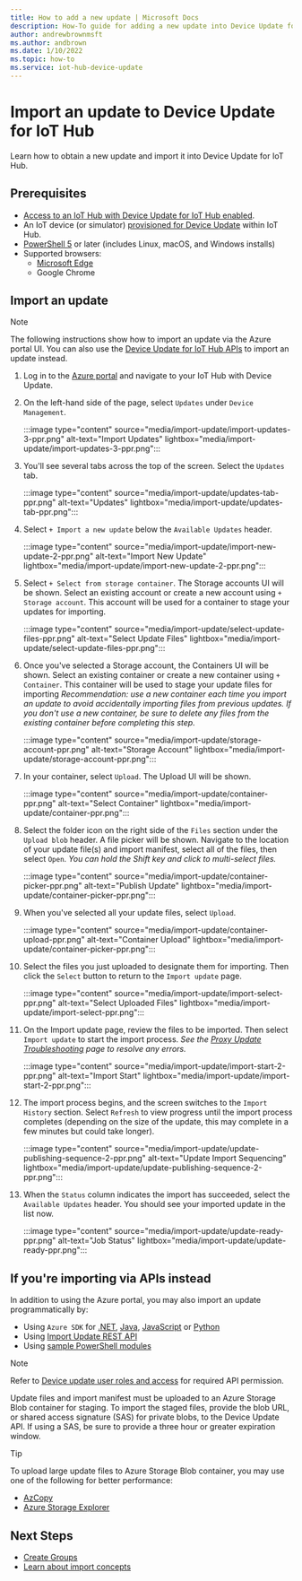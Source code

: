 ```yaml
---
title: How to add a new update | Microsoft Docs
description: How-To guide for adding a new update into Device Update for IoT Hub.
author: andrewbrownmsft
ms.author: andbrown
ms.date: 1/10/2022
ms.topic: how-to
ms.service: iot-hub-device-update
---
```


# Import an update to Device Update for IoT Hub

Learn how to obtain a new update and import it into Device Update for IoT Hub.

## Prerequisites

* [Access to an IoT Hub with Device Update for IoT Hub enabled](create-device-update-account.md).
* An IoT device (or simulator) [provisioned for Device Update](device-update-agent-provisioning.md) within IoT Hub.
* [PowerShell 5](/powershell/scripting/install/installing-powershell) or later (includes Linux, macOS, and Windows installs)
* Supported browsers:
  * [Microsoft Edge](https://www.microsoft.com/edge)
  * Google Chrome

## Import an update

> [!NOTE]
> The following instructions show how to import an update via the Azure portal UI. You can also use the [Device Update for IoT Hub APIs](#if-youre-importing-via-apis-instead) to import an update instead.

1. Log in to the [Azure portal](https://portal.azure.com) and navigate to your IoT Hub with Device Update.

2. On the left-hand side of the page, select `Updates` under `Device Management`.

   :::image type="content" source="media/import-update/import-updates-3-ppr.png" alt-text="Import Updates" lightbox="media/import-update/import-updates-3-ppr.png":::

3. You'll see several tabs across the top of the screen. Select the `Updates` tab.

   :::image type="content" source="media/import-update/updates-tab-ppr.png" alt-text="Updates" lightbox="media/import-update/updates-tab-ppr.png":::

4. Select `+ Import a new update` below the `Available Updates` header.

   :::image type="content" source="media/import-update/import-new-update-2-ppr.png" alt-text="Import New Update" lightbox="media/import-update/import-new-update-2-ppr.png":::

5. Select `+ Select from storage container`. The Storage accounts UI will be shown. Select an existing account or create a new account using `+ Storage account`. This account will be used for a container to stage your updates for importing.

   :::image type="content" source="media/import-update/select-update-files-ppr.png" alt-text="Select Update Files" lightbox="media/import-update/select-update-files-ppr.png":::

6. Once you've selected a Storage account, the Containers UI will be shown. Select an existing container or create a new container using `+ Container`. This container will be used to stage your update files for importing _Recommendation: use a new container each time you import an update to avoid accidentally importing files from previous updates. If you don't use a new container, be sure to delete any files from the existing container before completing this step._

   :::image type="content" source="media/import-update/storage-account-ppr.png" alt-text="Storage Account" lightbox="media/import-update/storage-account-ppr.png":::

7. In your container, select `Upload`. The Upload UI will be shown.

   :::image type="content" source="media/import-update/container-ppr.png" alt-text="Select Container" lightbox="media/import-update/container-ppr.png":::

8. Select the folder icon on the right side of the `Files` section under the `Upload blob` header. A file picker will be shown. Navigate to the location of your update file(s) and import manifest, select all of the files, then select `Open`. _You can hold the Shift key and click to multi-select files._

   :::image type="content" source="media/import-update/container-picker-ppr.png" alt-text="Publish Update" lightbox="media/import-update/container-picker-ppr.png":::

9. When you've selected all your update files, select `Upload`.

   :::image type="content" source="media/import-update/container-upload-ppr.png" alt-text="Container Upload" lightbox="media/import-update/container-picker-ppr.png":::

10. Select the files you just uploaded to designate them for importing. Then click the `Select` button to return to the `Import update` page.

       :::image type="content" source="media/import-update/import-select-ppr.png" alt-text="Select Uploaded Files" lightbox="media/import-update/import-select-ppr.png":::

11. On the Import update page, review the files to be imported. Then select `Import update` to start the import process. _See the [Proxy Update Troubleshooting](device-update-proxy-update-troubleshooting.md) page to resolve any errors._

       :::image type="content" source="media/import-update/import-start-2-ppr.png" alt-text="Import Start" lightbox="media/import-update/import-start-2-ppr.png":::

12. The import process begins, and the screen switches to the `Import History` section. Select `Refresh` to view progress until the import process completes (depending on the size of the update, this may complete in a few minutes but could take longer).

       :::image type="content" source="media/import-update/update-publishing-sequence-2-ppr.png" alt-text="Update Import Sequencing" lightbox="media/import-update/update-publishing-sequence-2-ppr.png":::

13. When the `Status` column indicates the import has succeeded, select the `Available Updates` header. You should see your imported update in the list now.

       :::image type="content" source="media/import-update/update-ready-ppr.png" alt-text="Job Status" lightbox="media/import-update/update-ready-ppr.png":::

## If you're importing via APIs instead

In addition to using the Azure portal, you may also import an update programmatically by:
* Using `Azure SDK` for [.NET](https://docs.microsoft.com/dotnet/api/azure.iot.deviceupdate), [Java](https://docs.microsoft.com/java/api/com.azure.iot.deviceupdate), [JavaScript](https://docs.microsoft.com/javascript/api/@azure/iot-device-update) or [Python](https://docs.microsoft.com/python/api/azure-mgmt-deviceupdate/azure.mgmt.deviceupdate)
* Using [Import Update REST API](https://docs.microsoft.com/rest/api/deviceupdate/updates/import-update)
* Using [sample PowerShell modules](https://github.com/Azure/iot-hub-device-update/tree/main/tools/AduCmdlets)

> [!NOTE]
> Refer to [Device update user roles and access](device-update-control-access.md) for required API permission.

Update files and import manifest must be uploaded to an Azure Storage Blob container for staging. To import the staged files, provide the blob URL, or shared access signature (SAS) for private blobs, to the Device Update API. If using a SAS, be sure to provide a three hour or greater expiration window.

> [!TIP]
> To upload large update files to Azure Storage Blob container, you may use one of the following for better performance:
> - [AzCopy](https://docs.microsoft.com/azure/storage/common/storage-use-azcopy-v10)
> - [Azure Storage Explorer](https://azure.microsoft.com/features/storage-explorer)

## Next Steps

* [Create Groups](create-update-group.md)
* [Learn about import concepts](import-concepts.md)
